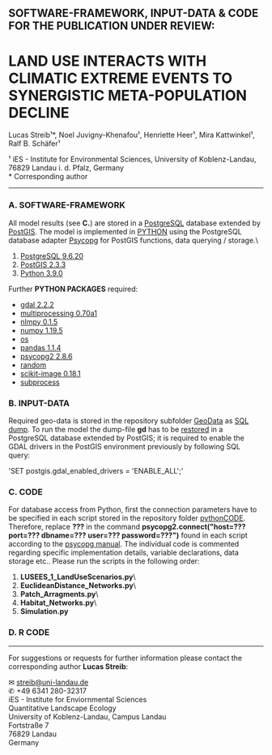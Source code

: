 
## SOFTWARE-FRAMEWORK, INPUT-DATA & CODE FOR THE PUBLICATION UNDER REVIEW:

# LAND USE INTERACTS WITH CLIMATIC EXTREME EVENTS TO SYNERGISTIC META-POPULATION DECLINE

Lucas Streib¹*, Noel Juvigny-Khenafou¹, Henriette Heer¹, Mira Kattwinkel¹, Ralf B. Schäfer¹

¹ iES - Institute for Environmental Sciences, University of Koblenz-Landau, 76829 Landau i. d. Pfalz, Germany\
\* Corresponding author

-----

### A. SOFTWARE-FRAMEWORK

All model results (see **C.**) are stored in a [PostgreSQL](https://www.postgresql.org/) database extended by [PostGIS](https://postgis.net/). 
The model is implemented in [PYTHON](https://www.python.org/) using the PostgreSQL database adapter [Psycopg](http://initd.org/psycopg/docs/index.html) for PostGIS functions, data querying / storage.\

1. [PostgreSQL 9.6.20](https://www.postgresql.org/docs/9.6/release-9-6-20.html)
2. [PostGIS 2.3.3](https://postgis.net/2017/07/01/postgis-2.3.3/)
3. [Python 3.9.0](https://www.python.org/downloads/release/python-390/)

Further **PYTHON PACKAGES** required: 
- [gdal 2.2.2](https://pypi.org/project/pygdal/)
- [multiprocessing 0.70a1](https://pypi.org/project/multiprocess/)
- [nlmpy 0.1.5](https://pypi.org/project/nlmpy/)
- [numpy 1.19.5](https://pypi.org/project/numpy/)
- [os](https://docs.python.org/3/library/os.html)
- [pandas 1.1.4](https://pandas.pydata.org/)
- [psycopg2 2.8.6](https://pypi.org/project/psycopg2/)
- [random](https://docs.python.org/3/library/random.html)
- [scikit-image 0.18.1](http://scikit-image.org/docs/dev/api/skimage.graph.html) 
- [subprocess](https://docs.python.org/3/library/subprocess.html)

### B. INPUT-DATA

Required geo-data is stored in the repository subfolder [GeoData](https://github.com/luclucky/LUSEES/tree/main/GeoData) as [SQL dump](https://www.postgresql.org/docs/9.6/backup.html). To run the model the dump-file **gd** has to be [restored](https://www.postgresql.org/docs/9.6/backup-dump.html#BACKUP-DUMP-RESTORE) in a PostgreSQL database extended by PostGIS; it is required to enable the GDAL drivers in the PostGIS environment previously by following SQL query:

'SET postgis.gdal_enabled_drivers = 'ENABLE_ALL';'

### C. CODE

For database access from Python, first the connection parameters have to be specified in each script stored in the repository folder [pythonCODE](https://github.com/luclucky/HabitatConnectivity_Colonization/tree/master/pythonCODE). Therefore, replace **???** in the command **psycopg2.connect("host=??? port=??? dbname=??? user=??? password=???")** found in each script according to the [psycopg manual](http://initd.org/psycopg/docs/module.html).
The individual code is commented regarding specific implementation details, variable declarations, data storage etc..
Please run the scripts in the following order:

1. **LUSEES_1_LandUseScenarios.py**\
2. **EuclideanDistance_Networks.py**\
3. **Patch_Arragments.py**\
4. **Habitat_Networks.py**\
5. **Simulation.py**

### D. R CODE

-----

For suggestions or requests for further information please contact the corresponding author **Lucas Streib**:

&#9993; streib@uni-landau.de\
&#9990; +49 6341 280-32317\
iES - Institute for Enviornmental Sciences\
Quantitative Landscape Ecology\
University of Koblenz-Landau, Campus Landau\
Fortstraße 7\
76829 Landau\
Germany
